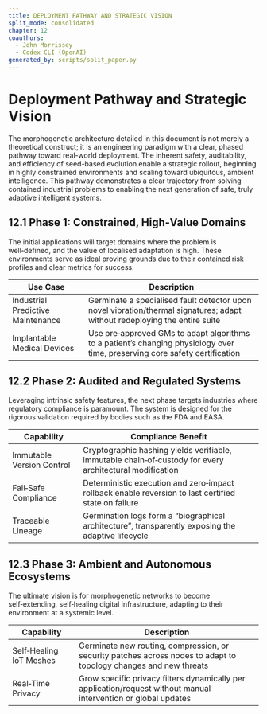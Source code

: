 ```yaml
---
title: DEPLOYMENT PATHWAY AND STRATEGIC VISION
split_mode: consolidated
chapter: 12
coauthors:
  - John Morrissey
  - Codex CLI (OpenAI)
generated_by: scripts/split_paper.py
---
```


# Deployment Pathway and Strategic Vision
The morphogenetic architecture detailed in this document is not merely a theoretical construct; it is an engineering paradigm with a clear, phased pathway toward real-world deployment. The inherent safety, auditability, and efficiency of seed-based evolution enable a strategic rollout, beginning in highly constrained environments and scaling toward ubiquitous, ambient intelligence. This pathway demonstrates a clear trajectory from solving contained industrial problems to enabling the next generation of safe, truly adaptive intelligent systems.
## 12.1 Phase 1: Constrained, High‑Value Domains
The initial applications will target domains where the problem is well‑defined, and the value of localised adaptation is high. These environments serve as ideal proving grounds due to their contained risk profiles and clear metrics for success.

| Use Case                        | Description                                                                                                                     |
|---------------------------------|---------------------------------------------------------------------------------------------------------------------------------|
| Industrial Predictive Maintenance| Germinate a specialised fault detector upon novel vibration/thermal signatures; adapt without redeploying the entire suite      |
| Implantable Medical Devices     | Use pre‑approved GMs to adapt algorithms to a patient’s changing physiology over time, preserving core safety certification     |
## 12.2 Phase 2: Audited and Regulated Systems
Leveraging intrinsic safety features, the next phase targets industries where regulatory compliance is paramount. The system is designed for the rigorous validation required by bodies such as the FDA and EASA.

| Capability               | Compliance Benefit                                                                                      |
|--------------------------|----------------------------------------------------------------------------------------------------------|
| Immutable Version Control| Cryptographic hashing yields verifiable, immutable chain‑of‑custody for every architectural modification |
| Fail‑Safe Compliance     | Deterministic execution and zero‑impact rollback enable reversion to last certified state on failure     |
| Traceable Lineage        | Germination logs form a “biographical architecture”, transparently exposing the adaptive lifecycle       |
## 12.3 Phase 3: Ambient and Autonomous Ecosystems
The ultimate vision is for morphogenetic networks to become self‑extending, self‑healing digital infrastructure, adapting to their environment at a systemic level.

| Capability             | Description                                                                                                        |
|------------------------|--------------------------------------------------------------------------------------------------------------------|
| Self‑Healing IoT Meshes| Germinate new routing, compression, or security patches across nodes to adapt to topology changes and new threats   |
| Real‑Time Privacy      | Grow specific privacy filters dynamically per application/request without manual intervention or global updates     |
